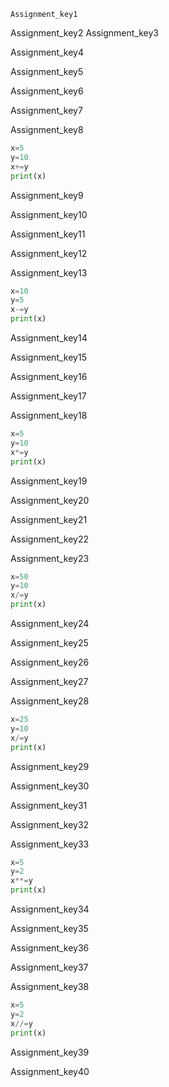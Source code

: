 ```ngMeta
Assignment_key1
```

Assignment_key2
Assignment_key3



Assignment_key4


Assignment_key5


Assignment_key6

   
Assignment_key7


Assignment_key8
```python
x=5
y=10
x+=y
print(x)
```
Assignment_key9


Assignment_key10



Assignment_key11

   
Assignment_key12


Assignment_key13
```python
x=10
y=5
x-=y
print(x)
```
Assignment_key14


Assignment_key15



Assignment_key16


Assignment_key17


Assignment_key18
```python
x=5
y=10
x*=y
print(x)
```
Assignment_key19


Assignment_key20


Assignment_key21

   
Assignment_key22


Assignment_key23
```python
x=50
y=10
x/=y
print(x)
```
Assignment_key24


Assignment_key25


Assignment_key26


Assignment_key27


Assignment_key28
```python
x=25
y=10
x/=y
print(x)
```
Assignment_key29


Assignment_key30


Assignment_key31


Assignment_key32


Assignment_key33
```python
x=5
y=2
x**=y
print(x)
```
Assignment_key34


Assignment_key35


Assignment_key36


Assignment_key37


Assignment_key38
```python
x=5
y=2
x//=y
print(x)
```
Assignment_key39


Assignment_key40
